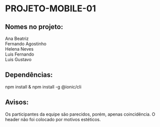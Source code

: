 # PROJETO-MOBILE-01

## Nomes no projeto:
Ana Beatriz  
Fernando Agostinho  
Helena Neves  
Luis Fernando  
Luis Gustavo  

## Dependências:
npm install & npm install -g @ionic/cli

## Avisos:
Os participantes da equipe são parecidos, porém, apenas coincidência.
O header não foi colocado por motivos estéticos.